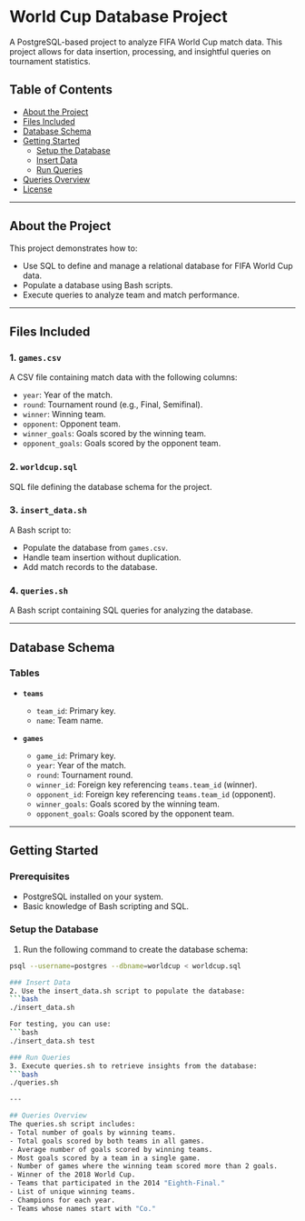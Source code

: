 # World Cup Database Project

A PostgreSQL-based project to analyze FIFA World Cup match data. This project allows for data insertion, processing, and insightful queries on tournament statistics.

## Table of Contents

- [About the Project](#about-the-project)
- [Files Included](#files-included)
- [Database Schema](#database-schema)
- [Getting Started](#getting-started)
  - [Setup the Database](#setup-the-database)
  - [Insert Data](#insert-data)
  - [Run Queries](#run-queries)
- [Queries Overview](#queries-overview)
- [License](#license)

---

## About the Project

This project demonstrates how to:
- Use SQL to define and manage a relational database for FIFA World Cup data.
- Populate a database using Bash scripts.
- Execute queries to analyze team and match performance.

---

## Files Included

### 1. **`games.csv`**
A CSV file containing match data with the following columns:
- `year`: Year of the match.
- `round`: Tournament round (e.g., Final, Semifinal).
- `winner`: Winning team.
- `opponent`: Opponent team.
- `winner_goals`: Goals scored by the winning team.
- `opponent_goals`: Goals scored by the opponent team.

### 2. **`worldcup.sql`**
SQL file defining the database schema for the project.

### 3. **`insert_data.sh`**
A Bash script to:
- Populate the database from `games.csv`.
- Handle team insertion without duplication.
- Add match records to the database.

### 4. **`queries.sh`**
A Bash script containing SQL queries for analyzing the database.

---

## Database Schema

### Tables
- **`teams`**
  - `team_id`: Primary key.
  - `name`: Team name.

- **`games`**
  - `game_id`: Primary key.
  - `year`: Year of the match.
  - `round`: Tournament round.
  - `winner_id`: Foreign key referencing `teams.team_id` (winner).
  - `opponent_id`: Foreign key referencing `teams.team_id` (opponent).
  - `winner_goals`: Goals scored by the winning team.
  - `opponent_goals`: Goals scored by the opponent team.

---

## Getting Started

### Prerequisites
- PostgreSQL installed on your system.
- Basic knowledge of Bash scripting and SQL.

### Setup the Database
1. Run the following command to create the database schema:
  ```bash
  psql --username=postgres --dbname=worldcup < worldcup.sql

### Insert Data
2. Use the insert_data.sh script to populate the database:
  ```bash
  ./insert_data.sh

For testing, you can use:
  ```bash
  ./insert_data.sh test

### Run Queries
3. Execute queries.sh to retrieve insights from the database:
  ```bash
  ./queries.sh

---

## Queries Overview
The queries.sh script includes:
- Total number of goals by winning teams.
- Total goals scored by both teams in all games.
- Average number of goals scored by winning teams.
- Most goals scored by a team in a single game.
- Number of games where the winning team scored more than 2 goals.
- Winner of the 2018 World Cup.
- Teams that participated in the 2014 "Eighth-Final."
- List of unique winning teams.
- Champions for each year.
- Teams whose names start with "Co."
